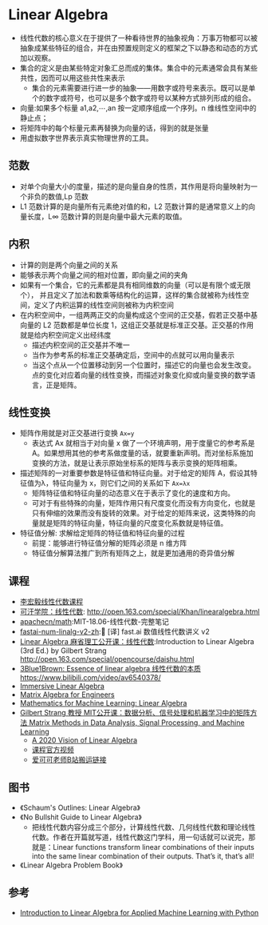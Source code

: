 # Linear Algebra

* 线性代数的核心意义在于提供了⼀种看待世界的抽象视角：万事万物都可以被抽象成某些特征的组合，并在由预置规则定义的框架之下以静态和动态的方式加以观察。
* 集合的定义是由某些特定对象汇总而成的集体。集合中的元素通常会具有某些共性，因而可以用这些共性来表示
    - 集合的元素需要进行进一步的抽象——用数字或符号来表示。既可以是单个的数字或符号，也可以是多个数字或符号以某种方式排列形成的组合。
* 向量:如果多个标量 a1​,a2​,⋯,an​ 按一定顺序组成一个序列。n 维线性空间中的静止点；
* 将矩阵中的每个标量元素再替换为向量的话，得到的就是张量
* 用虚拟数字世界表示真实物理世界的工具。

## 范数

* 对单个向量大小的度量，描述的是向量自身的性质，其作用是将向量映射为一个非负的数值,Lp 范数
* L1 范数计算的是向量所有元素绝对值的和，L2 范数计算的是通常意义上的向量长度，L∞ 范数计算的则是向量中最大元素的取值。

## 内积

* 计算的则是两个向量之间的关系
* 能够表示两个向量之间的相对位置，即向量之间的夹角
* 如果有一个集合，它的元素都是具有相同维数的向量（可以是有限个或无限个）， 并且定义了加法和数乘等结构化的运算，这样的集合就被称为线性空间，定义了内积运算的线性空间则被称为内积空间
* 在内积空间中，一组两两正交的向量构成这个空间的正交基，假若正交基中基向量的 L2 范数都是单位长度 1，这组正交基就是标准正交基。正交基的作用就是给内积空间定义出经纬度
    - 描述内积空间的正交基并不唯一
    - 当作为参考系的标准正交基确定后，空间中的点就可以用向量表示
    - 当这个点从一个位置移动到另一个位置时，描述它的向量也会发生改变。点的变化对应着向量的线性变换，而描述对象变化抑或向量变换的数学语言，正是矩阵。

## 线性变换

* 矩阵作用就是对正交基进行变换 `Ax=y`
    - 表达式 Ax 就相当于对向量 x 做了一个环境声明，用于度量它的参考系是 A。如果想用其他的参考系做度量的话，就要重新声明。而对坐标系施加变换的方法，就是让表示原始坐标系的矩阵与表示变换的矩阵相乘。
* 描述矩阵的⼀对重要参数是特征值和特征向量。对于给定的矩阵 A，假设其特征值为λ，特征向量为 x，则它们之间的关系如下 `Ax=λx`
    - 矩阵特征值和特征向量的动态意义在于表示了变化的速度和方向。
    - 可对于有些特殊的向量，矩阵作用只有尺度变化而没有方向变化，也就是只有伸缩的效果而没有旋转的效果。对于给定的矩阵来说，这类特殊的向量就是矩阵的特征向量，特征向量的尺度变化系数就是特征值。
* 特征值分解: 求解给定矩阵的特征值和特征向量的过程
    - 前提：能够进行特征值分解的矩阵必须是 n 维方阵
    - 特征值分解算法推广到所有矩阵之上，就是更加通用的奇异值分解

## 课程

* [李宏毅线性代数课程](https://www.bilibili.com/video/av31780632/)
* [可汗学院：线性代数](https://www.bilibili.com/video/av9504432): <http://open.163.com/special/Khan/linearalgebra.html>
* [apachecn/math](https://github.com/apachecn/math):MIT-18.06-线性代数-完整笔记
* [fastai-num-linalg-v2-zh](https://github.com/apachecn/fastai-num-linalg-v2-zh):📖 [译] fast.ai 数值线性代数讲义 v2
* [Linear Algebra 麻省理工公开课：线性代数](https://ocw.mit.edu/courses/mathematics/18-06-linear-algebra-spring-2010/):Introduction to Linear Algebra (3rd Ed.) by Gilbert Strang <http://open.163.com/special/opencourse/daishu.html>
* [3Blue1Brown: Essence of linear algebra 线性代数的本质](https://www.bilibili.com/video/av5987715/)  <https://www.bilibili.com/video/av6540378/>
* [Immersive Linear Algebra](http://immersivemath.com/ila/index.html)
* [Matrix Algebra for Engineers](http://coursegraph.com/coursera-matrix-algebra-engineers)
* [Mathematics for Machine Learning: Linear Algebra](http://coursegraph.com/coursera-linear-algebra-machine-learning)
* [Gilbert Strang 教授 MIT公开课：数据分析、信号处理和机器学习中的矩阵方法 Matrix Methods in Data Analysis, Signal Processing, and Machine Learning](https://ocw.mit.edu/courses/mathematics/18-065-matrix-methods-in-data-analysis-signal-processing-and-machine-learning-spring-2018/)
  - [A 2020 Vision of Linear Algebra](https://ocw.mit.edu/resources/res-18-010-a-2020-vision-of-linear-algebra-spring-2020/index.htm)
  - [课程官方视频](https://www.youtube.com/playlist?list=PLUl4u3cNGP63oMNUHXqIUcrkS2PivhN3k)
  - [爱可可老师B站搬运链接](https://www.bilibili.com/video/av53055190/)

## 图书

* 《Schaum's Outlines: Linear Algebra》
* 《No Bullshit Guide to Linear Algebra》
  - 把线性代数内容分成三个部分，计算线性代数、几何线性代数和理论线性代数。作者在开篇就写道，线性代数这门学科，用一句话就可以说完，那就是：Linear  functions transform linear combinations of their inputs into the same  linear combination of their outputs. That’s it, that’s all!
* 《Linear Algebra Problem Book》

## 参考

* [Introduction to Linear Algebra for Applied Machine Learning with Python](https://pabloinsente.github.io/intro-linear-algebra)
